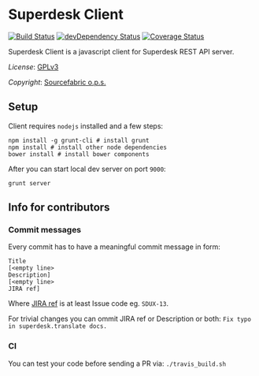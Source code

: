 # Superdesk Client 
[![Build Status](https://travis-ci.org/superdesk/superdesk-client.png?branch=master)](https://travis-ci.org/superdesk/superdesk-client)
[![devDependency Status](https://david-dm.org/superdesk/superdesk-client/dev-status.png)](https://david-dm.org/superdesk/superdesk-client#info=devDependencies)
[![Coverage Status](https://coveralls.io/repos/superdesk/superdesk-client/badge.png)](https://coveralls.io/r/superdesk/superdesk-client)

Superdesk Client is a javascript client for Superdesk REST API server.

*License*: [GPLv3](http://www.gnu.org/licenses/gpl-3.0.txt)

*Copyright*: [Sourcefabric o.p.s.](http://www.sourcefabric.org)

## Setup

Client requires `nodejs` installed and a few steps:
```
npm install -g grunt-cli # install grunt
npm install # install other node dependencies
bower install # install bower components
```
After you can start local dev server on port `9000`:
```
grunt server
```

## Info for contributors

### Commit messages

Every commit has to have a meaningful commit message in form:

```
Title
[<empty line>
Description]
[<empty line>
JIRA ref]
```

Where [JIRA ref](https://confluence.atlassian.com/display/FISHEYE/Using+smart+commits) is at least Issue code eg. ```SDUX-13```.

For trivial changes you can ommit JIRA ref or Description or both: ```Fix typo in superdesk.translate docs.```

### CI

You can test your code before sending a PR via: ```./travis_build.sh```

